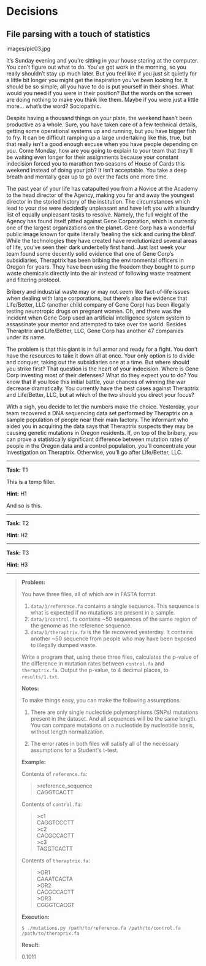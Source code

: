 Decisions
=====

File parsing with a touch of statistics
--------

images/pic03.jpg

It’s Sunday evening and you’re sitting in your house staring at the computer. You can’t figure out what to do. You’ve got work in the morning, so you really shouldn’t stay up much later. But you feel like if you just sit quietly for a little bit longer you might get the inspiration you’ve been looking for. It should be so simple; all you have to do is put yourself in their shoes. What would you need if you were in their position? But the words on the screen are doing nothing to make you think like them. Maybe if you were just a little more… what’s the word? Sociopathic. 

Despite having a thousand things on your plate, the weekend hasn’t been productive as a whole. Sure, you have taken care of a few technical details, getting some operational systems up and running, but you have bigger fish to fry. It can be difficult ramping up a large undertaking like this, true, but that really isn’t a good enough excuse when you have people depending on you. Come Monday, how are you going to explain to your team that they'll be waiting even longer for their assignments because your constant indecision forced you to marathon two seasons of House of Cards this weekend instead of doing your job? It isn’t acceptable. You take a deep breath and mentally gear up to go over the facts one more time. 

The past year of your life has catapulted you from a Novice at the Academy to the head director of the Agency, making you far and away the youngest director in the storied history of the institution. The circumstances which lead to your rise were decidedly unpleasant and have left you with a laundry list of equally unpleasant tasks to resolve. Namely, the full weight of the Agency has found itself pitted against Gene Corporation, which is currently one of the largest organizations on the planet. Gene Corp has a wonderful public image known for quite literally ‘healing the sick and curing the blind’. While the technologies they have created have revolutionized several areas of life, you’ve seen their dark underbelly first hand. Just last week your team found some decently solid evidence that one of Gene Corp’s subsidiaries, Theraptrix has been bribing the environmental officers in Oregon for years. They have been using the freedom they bought to pump waste chemicals directly into the air instead of following waste treatment and filtering protocol. 

Bribery and industrial waste may or may not seem like fact-of-life issues when dealing with large corporations, but there’s also the evidence that Life/Better, LLC (another child company of Gene Corp) has been illegally testing neurotropic drugs on pregnant women. Oh, and there was the incident when Gene Corp used an artificial intelligence system system to assassinate your mentor and attempted to take over the world. Besides Theraptrix and Life/Better, LLC, Gene Corp has another 47 companies under its name. 

The problem is that this giant is in full armor and ready for a fight. You don’t have the resources to take it down all at once. Your only option is to divide and conquer, taking out the subsidiaries one at a time. But where should you strike first? That question is the heart of your indecision. Where is Gene Corp investing most of their defenses? What do they expect you to do? You know that if you lose this initial battle, your chances of winning the war decrease dramatically. You currently have the best cases against Theraptrix and Life/Better, LLC, but at which of the two should you direct your focus?

With a sigh, you decide to let the numbers make the choice. Yesterday, your team recovered a DNA sequencing data set performed by Theraptrix on a sample population of people near their main factory. The informant who aided you in acquiring the data says that Theraptrix suspects they may be causing genetic mutations in Oregon residents. If, on top of the bribery, you can prove a statistically significant difference between mutation rates of people in the Oregon data and a control population, you’ll concentrate your investigation on Theraptrix. Otherwise, you’ll go after Life/Better, LLC. 

---

**Task:** T1

This is a temp filler.

**Hint:** H1

And so is this. 

---

**Task:** T2

**Hint:** H2

---

**Task:** T3

**Hint:** H3

---

> **Problem:**
> 
> You have three files, all of which are in FASTA format. 
> 1. `data/1/reference.fa` contains a single sequence. This sequence is what is expected if no mutations are present in a sample.
> 2. `data/1/control.fa` contains ~50 sequences of the same region of the genome as the reference sequence.
> 3. `data/1/theraptrix.fa` is the file recovered yesterday. It contains another ~50 sequence from people who may have been exposed to illegally dumped waste. 
> 
> Write a program that, using these three files, calculates the p-value of the difference in mutation rates between `control.fa` and `theraptrix.fa`. Output the p-value, to 4 decimal places, to `results/1.txt`.
> 
> 
> **Notes:**
> 
> To make things easy, you can make the following assumptions:
> 
> 1. There are only single nucleotide polymorphisms (SNPs) mutations present in the dataset. And all sequences will be the same length. You can compare mutations on a nucleotide by nucleotide basis, without length normalization.
> 
> 2. The error rates in both files will satisfy all of the necessary assumptions for a Student's t-test. 
> 
> **Example:**
> 
> Contents of `reference.fa`:
> 
>>\>reference_sequence  
>>CAGGTCACTT
> 
> Contents of `control.fa`:
> 
>>\>c1  
>>CAGGTCCCTT  
>>\>c2  
>>CACGCCACTT  
>>\>c3  
>>TAGGTCACTT  
> 
>Contents of `theraptrix.fa`:
> 
>>\>OR1  
>>CAAATCACTA  
>>\>OR2  
>>CACGCCACTT  
>>\>OR3  
>>CGGGTCACGT  
>
>**Execution:**
>
>`$ ./mutations.py /path/to/reference.fa /path/to/control.fa /path/to/theraprix.fa`
>
>**Result:**
>
>0.1011
